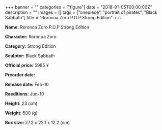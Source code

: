 +++
banner = ""
categories = ["figure"]
date = "2018-01-05T00:00:00Z"
description = ""
images = []
tags = ["onepiece", "portrait of pirates", "Black Sabbath"]
title = "Roronoa Zoro P.O.P Strong Edition"
+++

**Name:** Roronoa Zoro P.O.P Strong Edition

**Character:** Roronoa Zoro

**Category:** Strong Edition 

**Sculptor:** Black Sabbath

**Official price:** 5985 ¥

**Preorder date:** 

**Release date:** Feb-10

**Reeditions:** Jun-10

**Height:** 23 (cm)

**Weight:** 500 (g)

**Box size:** 27.2 x 22.1 x 12.2 (cm)




